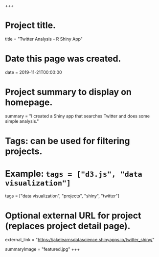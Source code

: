 +++
# Project title.
title = "Twitter Analysis - R Shiny App"

# Date this page was created.
date = 2019-11-21T00:00:00

# Project summary to display on homepage.
summary = "I created a Shiny app that searches Twitter and does some simple analysis."

# Tags: can be used for filtering projects.
# Example: `tags = ["d3.js", "data visualization"]`
tags = ["data visualization", "projects", "shiny", "twitter"]

# Optional external URL for project (replaces project detail page).
external_link = "https://jakelearnsdatascience.shinyapps.io/twitter_shiny/"

summaryImage = "featured.jpg"
+++
